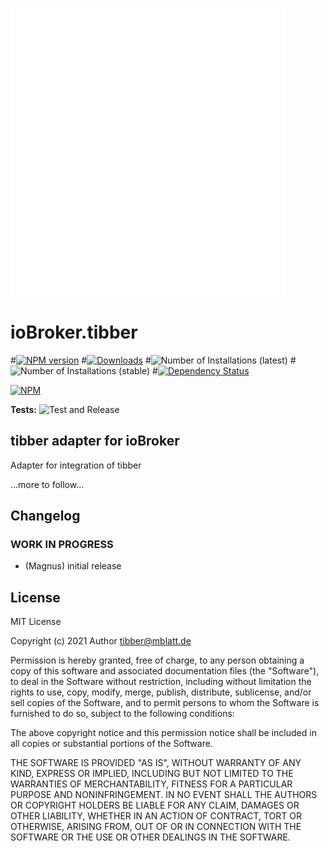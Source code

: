 ![Logo](admin/tibber.png)
# ioBroker.tibber

#[![NPM version](https://img.shields.io/npm/v/iobroker.template.svg)](https://www.npmjs.com/package/iobroker.template)
#[![Downloads](https://img.shields.io/npm/dm/iobroker.template.svg)](https://www.npmjs.com/package/iobroker.template)
#![Number of Installations (latest)](https://iobroker.live/badges/template-installed.svg)
#![Number of Installations (stable)](https://iobroker.live/badges/template-stable.svg)
#[![Dependency Status](https://img.shields.io/david/Author/iobroker.template.svg)](https://david-dm.org/Author/iobroker.template)

[![NPM](https://nodei.co/npm/iobroker.template.png?downloads=true)](https://nodei.co/npm/iobroker.template/)

**Tests:** ![Test and Release](https://github.com/Author/ioBroker.template/workflows/Test%20and%20Release/badge.svg)

## tibber adapter for ioBroker

Adapter for integration of tibber 

...more to follow...


## Changelog
<!--
    Placeholder for the next version (at the beginning of the line):
    ### **WORK IN PROGRESS**
-->

### **WORK IN PROGRESS**
* (Magnus) initial release

## License
MIT License

Copyright (c) 2021 Author <tibber@mblatt.de>

Permission is hereby granted, free of charge, to any person obtaining a copy
of this software and associated documentation files (the "Software"), to deal
in the Software without restriction, including without limitation the rights
to use, copy, modify, merge, publish, distribute, sublicense, and/or sell
copies of the Software, and to permit persons to whom the Software is
furnished to do so, subject to the following conditions:

The above copyright notice and this permission notice shall be included in all
copies or substantial portions of the Software.

THE SOFTWARE IS PROVIDED "AS IS", WITHOUT WARRANTY OF ANY KIND, EXPRESS OR
IMPLIED, INCLUDING BUT NOT LIMITED TO THE WARRANTIES OF MERCHANTABILITY,
FITNESS FOR A PARTICULAR PURPOSE AND NONINFRINGEMENT. IN NO EVENT SHALL THE
AUTHORS OR COPYRIGHT HOLDERS BE LIABLE FOR ANY CLAIM, DAMAGES OR OTHER
LIABILITY, WHETHER IN AN ACTION OF CONTRACT, TORT OR OTHERWISE, ARISING FROM,
OUT OF OR IN CONNECTION WITH THE SOFTWARE OR THE USE OR OTHER DEALINGS IN THE
SOFTWARE.
